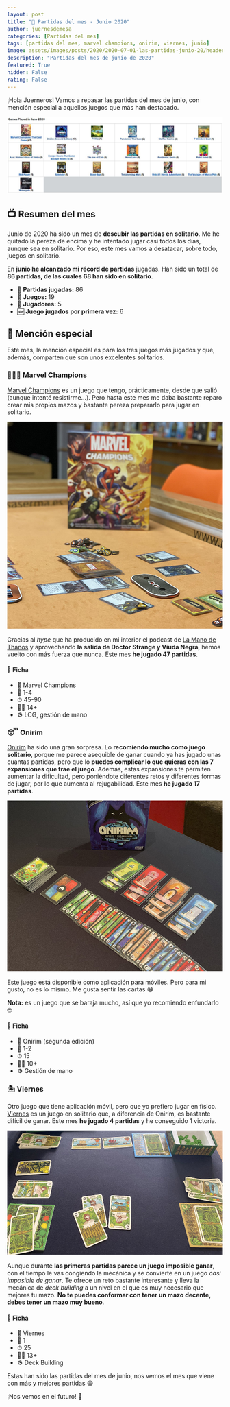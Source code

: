 ```yaml
---
layout: post
title: "🧮 Partidas del mes - Junio 2020"
author: juernesdemesa
categories: [Partidas del mes]
tags: [partidas del mes, marvel champions, onirim, viernes, junio]
image: assets/images/posts/2020/2020-07-01-las-partidas-junio-20/header.jpg
description: "Partidas del mes de junio de 2020"
featured: True
hidden: False
rating: False
---
```


¡Hola Juerneros! Vamos a repasar las partidas del mes de junio, con mención especial a aquellos juegos que más han destacado.

![Partidas de Junio](/assets/images/posts/2020/2020-07-01-las-partidas-junio-20/junio.jpg)

## 📺 Resumen del mes

Junio de 2020 ha sido un mes de **descubir las partidas en solitario**. Me he quitado la pereza de encima y he intentado jugar casi todos los días, aunque sea en solitario. Por eso, este mes vamos a desatacar, sobre todo, juegos en solitario.

En **junio he alcanzado mi récord de partidas** jugadas. Han sido un total de **86 partidas, de las cuales 68 han sido en solitario**.

- 🧮 **Partidas jugadas:** 86
- 🎲 **Juegos:** 19
- 👥 **Jugadores:** 5
- 🆕 **Juego jugados por primera vez:** 6

## 💎 Mención especial

Este mes, la mención especial es para los tres juegos más jugados y que, además, comparten que son unos excelentes solitarios.

### 🦸🏼‍♂️ Marvel Champions

[Marvel Champions](https://www.jupiterjuegos.com/juegos-de-mesa/marvel-champions-el-juego-de-cartas) es un juego que tengo, prácticamente, desde que salió (aunque intenté resistirme...). Pero hasta este mes me daba bastante reparo crear mis propios mazos y bastante pereza prepararlo para jugar en solitario.

![Marvel Champions](/assets/images/posts/2020/2020-07-01-las-partidas-junio-20/marvel-champions.jpg)

Gracias al _hype_ que ha producido en mi interior el podcast de [La Mano de Thanos](https://twitter.com/LaManodeThanos) y aprovechando **la salida de Doctor Strange y Viuda Negra**, hemos vuelto con más fuerza que nunca. Este mes **he jugado 47 partidas**.

#### 📝 Ficha

- 🎲 Marvel Champions
- 👥 1-4
- ⏱ 45-90
- 👶🏼 14+
- ⚙️ LCG, gestión de mano

### 😴 Onirim

[Onirim](https://www.jupiterjuegos.com/juegos-de-mesa/onirim) ha sido una gran sorpresa. Lo **recomiendo mucho como juego solitario**, porque me parece asequible de ganar cuando ya has jugado unas cuantas partidas, pero que lo **puedes complicar lo que quieras con las 7 expansiones que trae el juego**. Además, estas expansiones te permiten aumentar la dificultad, pero poniéndote diferentes retos y diferentes formas de jugar, por lo que aumenta al rejugabilidad. Este mes **he jugado 17 partidas**.

![Onirim](/assets/images/posts/2020/2020-07-01-las-partidas-junio-20/onirim.jpg)

Este juego está disponible como aplicación para móviles. Pero para mi gusto, no es lo mismo. Me gusta sentir las cartas 😁

**Nota:** es un juego que se baraja mucho, así que yo recomiendo enfundarlo 🤓

#### 📝 Ficha

- 🎲 Onirim (segunda edición)
- 👥 1-2
- ⏱ 15
- 👶🏼 10+
- ⚙️ Gestión de mano

### 🏝️ Viernes

Otro juego que tiene aplicación móvil, pero que yo prefiero jugar en físico. [Viernes](https://www.jupiterjuegos.com/juegos-de-mesa/viernes) es un juego en solitario que, a diferencia de Onirim, es bastante difícil de ganar. Este mes **he jugado 4 partidas** y he conseguido 1 victoria.

![Viernes](/assets/images/posts/2020/2020-07-01-las-partidas-junio-20/viernes.jpg)

Aunque durante **las primeras partidas parece un juego imposible ganar**, con el tiempo le vas congiendo la mecánica y se convierte en un juego _casi imposible de ganar_. Te ofrece un reto bastante interesante y lleva la mecánica de _deck building_ a un nivel en el que es muy necesario que mejores tu mazo. **No te puedes conformar con tener un mazo decente, debes tener un mazo muy bueno**.

#### 📝 Ficha

- 🎲 Viernes
- 👥 1
- ⏱ 25
- 👶🏼 13+
- ⚙️ Deck Building

Estas han sido las partidas del mes de junio, nos vemos el mes que viene con más y mejores partidas 😁

¡Nos vemos en el futuro! 🦾
